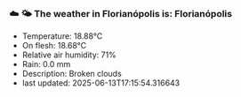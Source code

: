 ### ☁️ 🌤️  The weather in Florianópolis is: Florianópolis

- Temperature: 18.88°C
- On flesh: 18.68°C
- Relative air humidity: 71%
- Rain: 0.0 mm
- Description: Broken clouds
- last updated: 2025-06-13T17:15:54.316643
